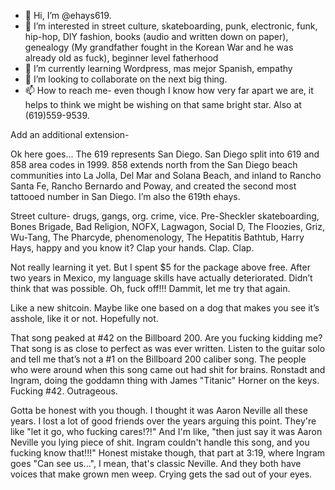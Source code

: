 - 👋 Hi, I’m @ehays619.
- 👀 I’m interested in street culture, skateboarding, punk, electronic, funk, hip-hop, DIY fashion, books (audio and written down on paper), genealogy (My grandfather fought in the Korean War and he was already old as fuck), beginner level fatherhood
- 🌱 I’m currently learning Wordpress, mas mejor Spanish, empathy
- 💞️ I’m looking to collaborate on the next big thing.
- 📫 How to reach me- even though I know how very far apart we are, it helps to think we might be wishing on that same bright star. Also at (619)559-9539.


Add an additional extension-

Ok here goes... The 619 represents San Diego. San Diego split into 619 and 858 area codes in 1999. 858 extends north from the San Diego beach communities into La Jolla, Del Mar and Solana Beach, and inland to Rancho Santa Fe, Rancho Bernardo and Poway, and created the second most tattooed number in San Diego. I’m also the 619th ehays.

Street culture- drugs, gangs, org. crime, vice. Pre-Sheckler skateboarding, Bones Brigade, Bad Religion, NOFX, Lagwagon, Social D, The Floozies, Griz, Wu-Tang, The Pharcyde, phenomenology, The Hepatitis Bathtub, Harry Hays, happy and you know it? Clap your hands. Clap. Clap.

Not really learning it yet. But I spent $5 for the package above free. After two years in Mexico, my language skills have actually deteriorated. Didn’t think that was possible. Oh, fuck off!!! Dammit, let me try that again.

Like a new shitcoin. Maybe like one based on a dog that makes you see it’s asshole, like it or not. Hopefully not.

That song peaked at #42 on the Billboard 200. Are you fucking kidding me? That song is as close to perfect as was ever written. Listen to the guitar solo and tell me that’s not a  #1 on the Billboard 200 caliber song. The people who were around when this song came out had shit for brains. Ronstadt and Ingram, doing the goddamn thing with James "Titanic" Horner on the keys. Fucking #42. Outrageous. 

Gotta be honest with you though. I thought it was Aaron Neville all these years. I lost a lot of good friends over the years arguing this point. They're like "let it go, who fucking cares!?!" And I'm like, "then just say it was Aaron Neville you lying piece of shit. Ingram couldn't handle this song, and you fucking know that!!!" Honest mistake though, that part at 3:19, where Ingram goes "Can see us...", I mean, that's classic Neville. 
And they both have voices that make grown men weep. Crying gets the sad out of your eyes.
<!---
ehays619/ehays619 is a ✨ special ✨ repository because its `README.md` (this file) appears on your GitHub profile.
You can click the Preview link to take a look at your changes.
--->
